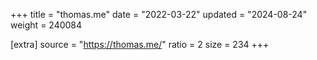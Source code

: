 +++
title = "thomas.me"
date = "2022-03-22"
updated = "2024-08-24"
weight = 240084

[extra]
source = "https://thomas.me/"
ratio = 2
size = 234
+++
